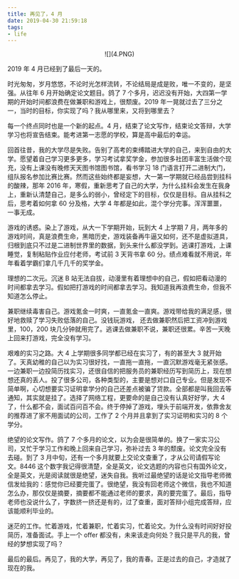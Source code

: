 ```yaml
---
title: 再见了，4 月
date: 2019-04-30 21:59:18
tags:
- life
---
```

<p align="center">![](4.PNG)</p>

2019 年 4 月已经到了最后一天的。

时光匆匆，岁月悠悠，不论时光怎样流转，不论结局是成是败，唯一不变的，是坚强。从往年 6 月开始确定论文题目。鸽了 7 个多月，迟迟没有开始，大四第一学期的开始时间都浪费在做兼职和游戏上，很颓废。2019 年一晃就过去了三分之一，当时的目标，你实现了吗？我从哪里来，又将到哪里去？

每一个终点同时也是一个新的起点。4 月，结束了论文写作，结束论文答辩，大学学习也将宣告结束。能考进第一志愿的学校，算是高中最后的幸运。

回首往昔，我的大学尽是失败。告别了高考的束缚踏进大学的自己，来到自由的大学。愿望着自己学习更多更多，学习考试拿奖学金，参加很多社团丰富生活做个现充，没有上课没有晚修天天图书馆图书馆，看书学习 18 门语言打开二进制大门，组队报名参加比赛比赛。然而这些始终都是妄想，大一第一学期就已经品尝到挂科的酸辣，那年 2016 年，寒假，重新思考了自己的大学，为什么挂科会发生在我身上，重新认清楚自己，是多么的弱小，曾经定下的目标，仅仅是目标。自从挂科之后，思考着如何拿 60 分及格，大学 4 年都是如此，混个学分完事。浑浑噩噩，一事无成。

游戏的诱惑。染上了游戏，从大一下学期开始，玩到大 4 上学期 7 月，两年多的游戏时间，真是浪费生命，黑暗历史，游戏装备再牛逼又如何，还不是虚拟道具，归根到底只不过是二进制世界里的数据，到头来什么都没学到。逃课打游戏，上课睡觉，复制粘贴作业应付老师，考试前 3 天背书拿 60 分。绩点难看就不用说，年年看着学霸们拿几千几千的奖学金。

理想的二次元。沉迷 B 站无法自拔，动漫里有着理想中的自己，假如把看动漫的时间都拿去学习。假如把打游戏的时间都拿去学习。我知道我再浪费生命，但我不知道怎么停止。

兼职继续毒害自己。游戏氪金一时爽，一直氪金一直爽。游戏带给我的满足感，很好地救赎了学习失败低落的自己。没钱玩游戏， 还去做兼职然后把工资冲到游戏里，100，200 块几分钟就用完了。逃课去做兼职不说，兼职还很累。辛苦一天晚上回来打游戏，完全没有学习。

艰难的实习之路。大 4 上学期很多同学都已经在实习了，有的甚至大 3 就开始了。天真幼稚的自己以为实习很好找，一直拖一直拖，一直沉默游戏毫无紧张感。一边兼职一边投简历找实习，还很自信的把服务员的兼职经历写到简历上，现在想想还真的丢人。投了很多公司，各种类型的，主要是想对口自己专业。但是发现不简单啊，心切想要实习证明拿学分的自己还差点被骗了贷款。全部都是叫我回去等通知，其实就是挂了。选择了网络工程，更要命的是自己没有认真好好学，大 4 了，什么都不会，面试百问百不会。终于停掉了游戏，埋头于前端开发，依靠舍友的推荐进了家不用面试的公司，工作了 2 个月并且拿到了实习证明和实习的 8 个学分。

绝望的论文写作。鸽了 7 个多月的论文，以为会是很简单的。换了一家实习公司，又忙于学习工作和晚上回来自己学习，弥补过去 3 年的颓废。论文完全没有去碰。到了 3 月中旬，还有一个多月就要上交论文查重了，才从公司请假写论文。8446 这个数字我记得很清楚，全是英文，论文选题的内容也只有国外论文，全是英文，光是阅读就很是绝望，迷失自我。我听过最绝望的话是论文指导老师微信发给我的：感觉你已经要完蛋了。很绝望，我没有回老师这个微信，我也不知道怎么办，那仅仅是摘要，摘要都不能通过老师的要求，真的要完蛋了。最后，指导老师也没说什么了，字数挤一挤还是有的，过了查重，面对答辩小组完成答辩，应该能顺利毕业的。

迷茫的工作。忙着游戏，忙着兼职，忙着实习，忙着论文。为什么没有时间好好投简历，准备面试。手上一个 offer 都没有，未来该走向何处？我只是平凡的我，曾经的梦想实现了吗？

最后的最后。再见了，我的大学，再见了，我的青春。正是过去的自己，才造就了现在的我。
